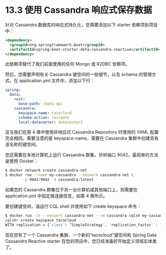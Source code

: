 # 13.3 使用 Cassandra 响应式保存数据

针对 Cassandra 数据库的响应式持久化，您需要添加以下 starter 依赖项到项目中：

```xml
<dependency>
  <groupId>org.springframework.boot</groupId>
  <artifactId>spring-boot-starter-data-cassandra-reactive</artifactId>
</dependency>
```

此依赖项替代了我们前面使用的任何 Mongo 或 R2DBC 依赖项。

然后，您需要声明有关 Cassandra 键空间的一些细节，以及 schema 的管理方式。在 application.yml 文件中，添加以下行：

```yaml
spring:
  data:
    rest:
      base-path: /data-api
    cassandra:
      keyspace-name: tacocloud
      schema-action: recreate
      local-datacenter: datacenter1
```

这与我们在第 4 章中使用非响应式 Cassandra Repository 时使用的 YAML 配置完全相同。需要注意的是 keyspace-name，需要在 Cassandra 集群中创建具有该名称的键空间。

您还需要在本地计算机上运行 Cassandra 群集，侦听端口 9042，最简单的方法是使用 Docker：

```bash
$ docker network create cassandra-net
$ docker run --name my-cassandra --network cassandra-net \
        -p 9042:9042 -d cassandra:latest
```

如果您的 Cassandra 群集位于另一台计算机或其他端口上，则需要在 application.yml 中指定接连接信息，如第 4 章所示。

要创建键空间，请运行 CQL shell 并使用如下 create keyspace 命令：

```bash
$ docker run -it --network cassandra-net --rm cassandra cqlsh my-cassandra
cqlsh> create keyspace tacocloud
WITH replication = {'class': ’SimpleStrategy', 'replication_factor' : 1};
```

现在您有了一个 Cassandra 集群、一个新的“tacocloud”键空间和 Spring Data Cassandra Reactive starter 在您的项目中，您已经准备好开始定义领域实体类了。


